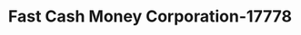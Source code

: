 ---
f_zip-code: 33442
f_state-code: FL
title: Fast Cash Money Corporation-17778
f_phone: 954-481-8523
f_city-only: Deerfield Beach
f_address: 1668 West Hillsboro Boulevard Deerfield Beach
f_location-unique-id: '17778'
slug: fast-cash-money-corporation-17778
updated-on: '2024-05-30T13:46:58.046Z'
created-on: '2024-05-30T13:36:59.803Z'
published-on: '2024-05-30T13:54:32.469Z'
f_city-state: cms/city/deerfield-beach-fl.md
f_company: cms/company/fast-cash-money-corporation.md
f_state: cms/state/florida.md
layout: '[payday-loan].html'
tags: payday-loan
---